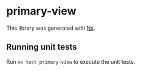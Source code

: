 # primary-view

This library was generated with [Nx](https://nx.dev).

## Running unit tests

Run `nx test primary-view` to execute the unit tests.
